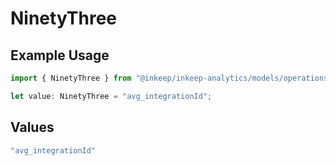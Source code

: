 # NinetyThree

## Example Usage

```typescript
import { NinetyThree } from "@inkeep/inkeep-analytics/models/operations";

let value: NinetyThree = "avg_integrationId";
```

## Values

```typescript
"avg_integrationId"
```